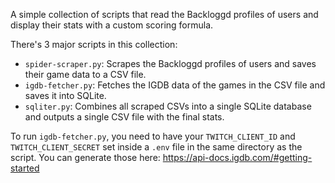 A simple collection of scripts that read the Backloggd profiles of users and display their stats with a custom scoring formula.

There's 3 major scripts in this collection:
- `spider-scraper.py`: Scrapes the Backloggd profiles of users and saves their game data to a CSV file.
- `igdb-fetcher.py`: Fetches the IGDB data of the games in the CSV file and saves it into SQLite.
- `sqliter.py`: Combines all scraped CSVs into a single SQLite database and outputs a single CSV file with the final stats.

To run `igdb-fetcher.py`, you need to have your `TWITCH_CLIENT_ID` and `TWITCH_CLIENT_SECRET` set inside a `.env` file in the same directory as the script. You can generate those here: https://api-docs.igdb.com/#getting-started